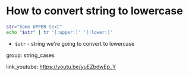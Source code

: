 # How to convert string to lowercase

```bash
str="Some UPPER text"
echo "$str" | tr '[:upper:]' '[:lower:]'
```

- `$str` - string we're going to convert to lowercase

group: string_cases


link_youtube: https://youtu.be/yuEZbdwEp_Y
